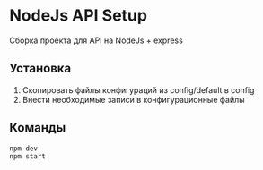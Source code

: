 # NodeJs API Setup
Cборка проекта для API на NodeJs + express

## Установка
1. Скопировать файлы конфигураций из config/default в config
2. Внести необходимые записи в конфигурационные файлы

## Команды
```
npm dev
npm start
``` 